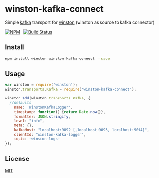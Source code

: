winston-kafka-connect
=======================
Simple [kafka](http://kafka.apache.org/) transport for [winston](https://github.com/winstonjs/winston)
(winston as source to kafka connector)


[![NPM](https://nodei.co/npm/winston-kafka-connect.svg?downloads=true&downloadRank=true)](https://nodei.co/npm/winston-kafka-connect/)&nbsp;&nbsp;
[![Build Status](https://travis-ci.org/giang12/winston-kafka-connect.svg?branch=master)](https://travis-ci.org/giang12/winston-kafka-connect)


## Install

```sh
npm install winston winston-kafka-connect --save
```

## Usage

```js
var winston = require('winston');
winston.transports.Kafka = require('winston-kafka-connect');

winston.add(winston.transports.Kafka, {
  //defaults
    name: 'WinstonKafkaLogger',
    timestamp: function() {return Date.now()},
    formatter: JSON.stringify,
    level: "info",
    meta: {},
    kafkaHost: "localhost:9092 [,localhost:9093, localhost:9094]",
    clientId: "winston-kafka-logger",
    topic: "winston-logs"
});
```

## License
[MIT](https://github.com/giang12/winston-kafka-connect/blob/master/LICENSE)
